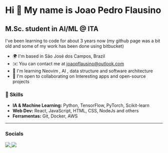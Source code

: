 Hi 👋 My name is Joao Pedro Flausino
===========================================================================================================================================

M.Sc. student in AI/ML @ ITA
--------------------------

I've been learning to code for about 3 years now (my github page was a bit old and some of my work has been done using bitbucket)

*   🌍  I'm based in São José dos Campos, Brazil
*   ✉️  You can contact me at [joaopflausino@outlook.com](mailto:joaopflausino@outlook.com)
*   🧠  I'm learning Neovim , AI , data structure and software architecture
*   🤝  I'm open to collaborating on Interesting apps and open-source projects
  
### 🌱 Skills
- **IA & Machine Learning:** Python, TensorFlow, PyTorch, Scikit-learn
- **Web Dev:** React, JavaScript, HTML, CSS, NodeJs and others
- **Ferramentas:** Git, Docker, AWS

---

### Socials
<div> 
  
  <a href="https://instagram.com/joaopflausino" target="_blank">
    <img src="https://img.shields.io/badge/-Instagram-%23E4405F?style=for-the-badge&logo=instagram&logoColor=white" target="_blank">
  </a>
  <a href="https://www.linkedin.com/in/joaopedroflausinosoftware" target="_blank">
    <img src="https://img.shields.io/badge/-LinkedIn-%230077B5?style=for-the-badge&logo=linkedin&logoColor=white" target="_blank">
  </a> 
  
</div>


